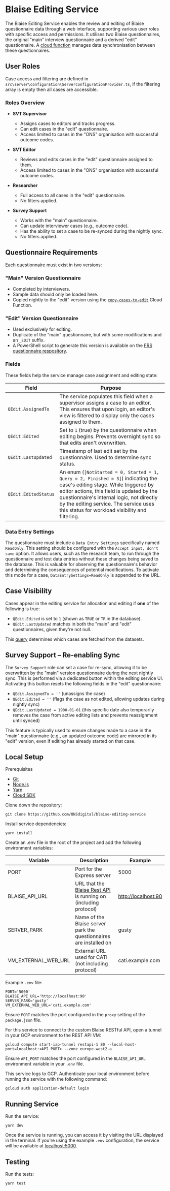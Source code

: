 # Blaise Editing Service

The Blaise Editing Service enables the review and editing of Blaise questionnaire data through a web interface, supporting various user roles with specific access and permissions. It utilises two Blaise questionnaires, the original "main" interview questionnaire and a derived "edit" questionnaire. A [cloud function](https://github.com/ONSdigital/blaise-editing-cloud-functions) manages data synchronisation between these questionnaires.

## User Roles

Case access and filtering are defined in `src\server\configuration\ServerConfigurationProvider.ts`, if the filtering array is empty then all cases are accessible.

### Roles Overview

- **SVT Supervisor**
  - Assigns cases to editors and tracks progress.
  - Can edit cases in the "edit" questionnaire.
  - Access limited to cases in the "ONS" organisation with successful outcome codes.

- **SVT Editor**
  - Reviews and edits cases in the "edit" questionnaire assigned to them.
  - Access limited to cases in the "ONS" organisation with successful outcome codes.

- **Researcher**
  - Full access to all cases in the "edit" questionnaire.
  - No filters applied.

- **Survey Support**
  - Works with the "main" questionnaire.
  - Can update interviewer cases (e.g., outcome code).
  - Has the ability to set a case to be re-synced during the nightly sync.
  - No filters applied.

## Questionnaire Requirements

Each questionnaire must exist in two versions:

### "Main" Version Questionnaire

- Completed by interviewers.
- Sample data should only be loaded here.
- Copied nightly to the "edit" version using the [`copy-cases-to-edit`](https://github.com/ONSdigital/blaise-editing-cloud-functions) Cloud Function.

### "Edit" Version Questionnaire

- Used exclusively for editing.
- Duplicate of the "main" questionnaire, but with some modifications and an `_EDIT` suffix.
- A PowerShell script to generate this version is available on the [FRS questionnaire respository](https://github.com/ONSdigital/FRS-Questionnaire).

### Fields

These fields help the service manage case assignment and editing state:

| Field | Purpose |
|---|---|
| `QEdit.AssignedTo` | The service populates this field when a supervisor assigns a case to an editor. This ensures that upon login, an editor's view is filtered to display only the cases assigned to them. |
| `QEdit.Edited` | Set to `1` (true) by the questionnaire when editing begins. Prevents overnight sync so that edits aren't overwritten. |
| `QEdit.LastUpdated` | Timestamp of last edit set by the questionnaire. Used to determine sync status. |
| `QEdit.EditedStatus` | An enum (``[NotStarted = 0, Started = 1, Query = 2, Finished = 3]``) indicating the case's editing stage. While triggered by editor actions, this field is updated by the questionnaire's internal logic, not directly by the editing service. The service uses this status for workload visibility and filtering. |

### Data Entry Settings

The questionnaire must include a `Data Entry Settings` specifically named `ReadOnly`. This setting should be configured with the `Accept input, don't save` option. It allows users, such as the research team, to run through the questionnaire and test data entries without these changes being saved to the database. This is valuable for observing the questionnaire's behavior and determining the consequences of potential modifications. To activate this mode for a case, `DataEntrySettings=ReadOnly` is appended to the URL.

## Case Visibility

Cases appear in the editing service for allocation and editing if **one** of the following is true:

- `QEdit.Edited` is set to `1` (shown as `TRUE` or `TR` in the database).
- `QEdit.LastUpdated` matches in both the "main" and "edit" questionnaires, given they're not null.

This [query](https://github.com/ONSdigital/blaise-nuget-api/blob/a554517244478526677608796f66f2bf2a7c7b16/Blaise.Nuget.Api.Core/Services/SqlService.cs#L37) determines which cases are fetched from the datasets.

## Survey Support – Re-enabling Sync

The `Survey Support` role can set a case for re-sync, allowing it to be overwritten by the "main" version questionnaire during the next nightly sync. This is performed via a dedicated button within the editing service UI. Activating this button resets the following fields in the "edit" questionnaire:

- `QEdit.AssignedTo = ''` (unassigns the case)
- `QEdit.Edited = ''` (flags the case as not edited, allowing updates during nightly sync)
- `QEdit.LastUpdated = 1900-01-01` (this specific date also temporarily removes the case from active editing lists and prevents reassignment until synced)

This feature is typically used to ensure changes made to a case in the "main" questionnaire (e.g., an updated outcome code) are mirrored in its "edit" version, even if editing has already started on that case.

## Local Setup

Prerequisites

- [Git](https://git-scm.com/)
- [Node.js](https://nodejs.org/)
- [Yarn](https://yarnpkg.com/)
- [Cloud SDK](https://cloud.google.com/sdk/)

Clone down the repository:

```shell script
git clone https://github.com/ONSdigital/blaise-editing-service
```

Install service dependencies:

```shell script
yarn install
```

Create an .env file in the root of the project and add the following environment variables:

| Variable | Description | Example |
| --- | --- | --- |
| PORT | Port for the Express server | 5000 |
| BLAISE_API_URL | URL that the [Blaise Rest API](https://github.com/ONSdigital/blaise-api-rest) is running on (including protocol) | <http://localhost:90> |
| SERVER_PARK | Name of the Blaise server park the questionnaires are installed on | gusty |
| VM_EXTERNAL_WEB_URL | External URL used for CATI (not including protocol) | cati.example.com |

Example `.env` file:

```.env
PORT='5000'
BLAISE_API_URL='http://localhost:90'
SERVER_PARK='gusty'
VM_EXTERNAL_WEB_URL='cati.example.com'
```

Ensure `PORT` matches the port configured in the `proxy` setting of the `package.json` file.

For this service to connect to the custom Blaise RESTful API, open a tunnel in your GCP environment to the REST API VM:

```shell script
gcloud compute start-iap-tunnel restapi-1 80 --local-host-port=localhost:<API_PORT> --zone europe-west2-a
```

Ensure `API_PORT` matches the port configured in the `BLAISE_API_URL` environment variable in your `.env` file.

This service logs to GCP. Authenticate your local environment before running the service with the following command:

```shell script
gcloud auth application-default login
```

## Running Service

Run the service:

```shell script
yarn dev
```

Once the service is running, you can access it by visiting the URL displayed in the terminal. If you're using the example `.env` configuration, the service will be available at [localhost:5000](http://localhost:5000/).

## Testing

Run the tests:

```shell
yarn test
```
